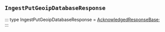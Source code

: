## `IngestPutGeoipDatabaseResponse`
:::
type IngestPutGeoipDatabaseResponse = [AcknowledgedResponseBase](./AcknowledgedResponseBase.md);
:::
